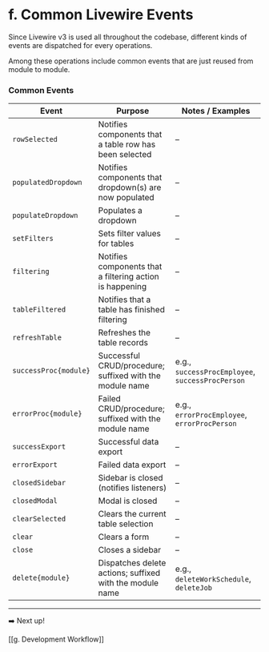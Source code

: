 # f. Common Livewire Events

Since Livewire v3 is used all throughout the codebase, different kinds of events are dispatched for every operations. 

Among these operations include common events that are just reused from module to module.

### Common Events

| Event                 | Purpose                                                  | Notes / Examples                                 |
| --------------------- | -------------------------------------------------------- | ------------------------------------------------ |
| `rowSelected`         | Notifies components that a table row has been selected   | –                                                |
| `populatedDropdown`   | Notifies components that dropdown(s) are now populated   | –                                                |
| `populateDropdown`    | Populates a dropdown                                     | –                                                |
| `setFilters`          | Sets filter values for tables                            | –                                                |
| `filtering`           | Notifies components that a filtering action is happening | –                                                |
| `tableFiltered`       | Notifies that a table has finished filtering             | –                                                |
| `refreshTable`        | Refreshes the table records                              | –                                                |
| `successProc{module}` | Successful CRUD/procedure; suffixed with the module name | e.g., `successProcEmployee`, `successProcPerson` |
| `errorProc{module}`   | Failed CRUD/procedure; suffixed with the module name     | e.g., `errorProcEmployee`, `errorProcPerson`     |
| `successExport`       | Successful data export                                   | –                                                |
| `errorExport`         | Failed data export                                       | –                                                |
| `closedSidebar`       | Sidebar is closed (notifies listeners)                   | –                                                |
| `closedModal`         | Modal is closed                                          | –                                                |
| `clearSelected`       | Clears the current table selection                       | –                                                |
| `clear`               | Clears a form                                            | –                                                |
| `close`               | Closes a sidebar                                         | –                                                |
| `delete{module}`      | Dispatches delete actions; suffixed with the module name | e.g., `deleteWorkSchedule`, `deleteJob`          |

---

➡️ Next up!

[[g. Development Workflow]]